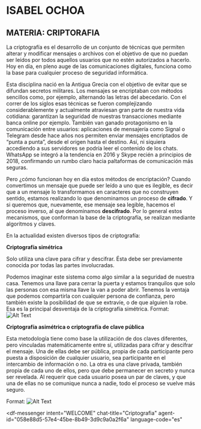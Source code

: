 # ISABEL OCHOA
## MATERIA: CRIPTORAFIA 

La criptografía es el desarrollo de un conjunto de técnicas que permiten alterar y modificar mensajes o archivos con el objetivo de que no puedan ser leídos por todos aquellos usuarios que no estén autorizados a hacerlo. Hoy en día, en pleno auge de las comunicaciones digitales, funciona como la base para cualquier proceso de seguridad informática.

Esta disciplina nació en la Antigua Grecia con el objetivo de evitar que se difundan secretos militares. Los mensajes se encriptaban con métodos sencillos como, por ejemplo, alternando las letras del abecedario. Con el correr de los siglos esas técnicas se fueron complejizando considerablemente y actualmente atraviesan gran parte de nuestra vida cotidiana: garantizan la seguridad de nuestras transacciones mediante banca online por ejemplo. También van ganado protagonismo en la comunicación entre usuarios: aplicaciones de mensajería como Signal o Telegram desde hace años nos permiten enviar mensajes encriptados de “punta a punta”, desde el origen hasta el destino. Así, ni siquiera accediendo a sus servidores se podría leer el contenido de los chats. WhatsApp se integró a la tendencia en 2016 y Skype recién a principios de 2018, confirmando un rumbo claro hacia paltaformas de comunicación más seguras.

Pero ¿cómo funcionan hoy en día estos métodos de encriptación? Cuando convertimos un mensaje que puede ser leído a uno que es ilegible, es decir que a un mensaje lo transformamos en caracteres que no construyen sentido, estamos realizando lo que denominamos un proceso de **cifrado**. Y si queremos que, nuevamente, ese mensaje sea legible, hacemos el proceso inverso, al que denominamos **descifrado**. Por lo general estos mecanismos, que conforman la base de la criptografía, se realizan mediante algoritmos y claves.

En la actualidad existen diversos tipos de criptografía:

**Criptografía simétrica**

Solo utiliza una clave para cifrar y descifrar. Ésta debe ser previamente conocida por todas las partes involucradas. 

Podemos imaginar este sistema como algo similar a la seguridad de nuestra casa. Tenemos una llave para cerrar la puerta y estamos tranquilos que solo las personas con esa misma llave la van a poder abrir. Tenemos la ventaja que podemos compartirla con cualquier persona de confianza, pero también existe la posibilidad de que se extravíe, o de que alguien la robe. Esa es la principal desventaja de la criptografía simétrica.
Format: ![Alt Text](https://nic.ar/sites/default/files/inline-images/Criptografia-Simetrica-Nota.png)

**Criptografía asimétrica o criptografía de clave pública**

Esta metodología tiene como base la utilización de dos claves diferentes, pero vinculadas matemáticamente entre sí, utilizadas para cifrar y descifrar el mensaje. Una de ellas debe ser pública, propia de cada participante pero puesta a disposición de cualquier usuario, sea participante en el intercambio de  información o no. La otra es una clave privada, también propia de cada uno de ellos, pero que debe permanecer en secreto y nunca ser revelada. Al requerir que cada usuario posea un par de claves, y que una de ellas no se comunique nunca a nadie, todo el proceso se vuelve más seguro.

Format: ![Alt Text](https://nic.ar/sites/default/files/inline-images/Criptografia-Firma-Nota.png)


<script src="https://www.gstatic.com/dialogflow-console/fast/messenger/bootstrap.js?v=1"></script>
<df-messenger
  intent="WELCOME"
  chat-title="Criptografia"
  agent-id="058e88d5-57e4-45be-8b49-3d9c9a0a2f6a"
  language-code="es"
></df-messenger>
